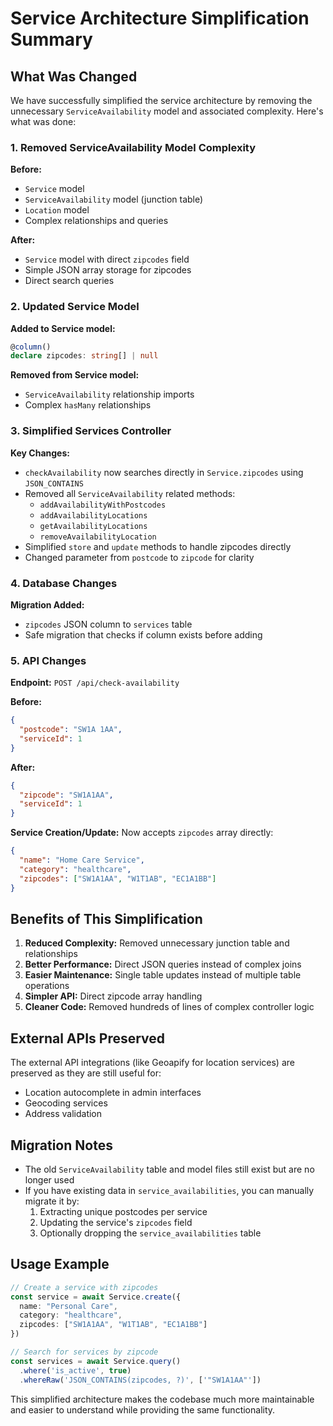# Service Architecture Simplification Summary

## What Was Changed

We have successfully simplified the service architecture by removing the unnecessary `ServiceAvailability` model and associated complexity. Here's what was done:

### 1. Removed ServiceAvailability Model Complexity

**Before:**
- `Service` model
- `ServiceAvailability` model (junction table)
- `Location` model
- Complex relationships and queries

**After:**
- `Service` model with direct `zipcodes` field
- Simple JSON array storage for zipcodes
- Direct search queries

### 2. Updated Service Model

**Added to Service model:**
```typescript
@column()
declare zipcodes: string[] | null
```

**Removed from Service model:**
- `ServiceAvailability` relationship imports
- Complex `hasMany` relationships

### 3. Simplified Services Controller

**Key Changes:**
- `checkAvailability` now searches directly in `Service.zipcodes` using `JSON_CONTAINS`
- Removed all `ServiceAvailability` related methods:
  - `addAvailabilityWithPostcodes`
  - `addAvailabilityLocations` 
  - `getAvailabilityLocations`
  - `removeAvailabilityLocation`
- Simplified `store` and `update` methods to handle zipcodes directly
- Changed parameter from `postcode` to `zipcode` for clarity

### 4. Database Changes

**Migration Added:**
- `zipcodes` JSON column to `services` table
- Safe migration that checks if column exists before adding

### 5. API Changes

**Endpoint:** `POST /api/check-availability`

**Before:**
```json
{
  "postcode": "SW1A 1AA",
  "serviceId": 1
}
```

**After:**
```json
{
  "zipcode": "SW1A1AA",
  "serviceId": 1
}
```

**Service Creation/Update:**
Now accepts `zipcodes` array directly:
```json
{
  "name": "Home Care Service",
  "category": "healthcare",
  "zipcodes": ["SW1A1AA", "W1T1AB", "EC1A1BB"]
}
```

## Benefits of This Simplification

1. **Reduced Complexity:** Removed unnecessary junction table and relationships
2. **Better Performance:** Direct JSON queries instead of complex joins
3. **Easier Maintenance:** Single table updates instead of multiple table operations
4. **Simpler API:** Direct zipcode array handling
5. **Cleaner Code:** Removed hundreds of lines of complex controller logic

## External APIs Preserved

The external API integrations (like Geoapify for location services) are preserved as they are still useful for:
- Location autocomplete in admin interfaces
- Geocoding services
- Address validation

## Migration Notes

- The old `ServiceAvailability` table and model files still exist but are no longer used
- If you have existing data in `service_availabilities`, you can manually migrate it by:
  1. Extracting unique postcodes per service
  2. Updating the service's `zipcodes` field
  3. Optionally dropping the `service_availabilities` table

## Usage Example

```typescript
// Create a service with zipcodes
const service = await Service.create({
  name: "Personal Care",
  category: "healthcare", 
  zipcodes: ["SW1A1AA", "W1T1AB", "EC1A1BB"]
})

// Search for services by zipcode
const services = await Service.query()
  .where('is_active', true)
  .whereRaw('JSON_CONTAINS(zipcodes, ?)', ['"SW1A1AA"'])
```

This simplified architecture makes the codebase much more maintainable and easier to understand while providing the same functionality.